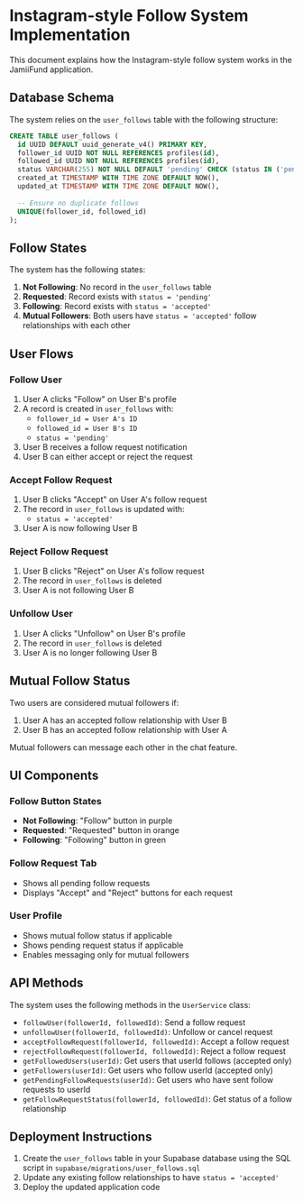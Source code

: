 # Instagram-style Follow System Implementation

This document explains how the Instagram-style follow system works in the JamiiFund application.

## Database Schema

The system relies on the `user_follows` table with the following structure:

```sql
CREATE TABLE user_follows (
  id UUID DEFAULT uuid_generate_v4() PRIMARY KEY,
  follower_id UUID NOT NULL REFERENCES profiles(id),
  followed_id UUID NOT NULL REFERENCES profiles(id),
  status VARCHAR(255) NOT NULL DEFAULT 'pending' CHECK (status IN ('pending', 'accepted')),
  created_at TIMESTAMP WITH TIME ZONE DEFAULT NOW(),
  updated_at TIMESTAMP WITH TIME ZONE DEFAULT NOW(),
  
  -- Ensure no duplicate follows
  UNIQUE(follower_id, followed_id)
);
```

## Follow States

The system has the following states:

1. **Not Following**: No record in the `user_follows` table
2. **Requested**: Record exists with `status = 'pending'`
3. **Following**: Record exists with `status = 'accepted'`
4. **Mutual Followers**: Both users have `status = 'accepted'` follow relationships with each other

## User Flows

### Follow User
1. User A clicks "Follow" on User B's profile
2. A record is created in `user_follows` with:
   - `follower_id = User A's ID`
   - `followed_id = User B's ID`
   - `status = 'pending'`
3. User B receives a follow request notification
4. User B can either accept or reject the request

### Accept Follow Request
1. User B clicks "Accept" on User A's follow request
2. The record in `user_follows` is updated with:
   - `status = 'accepted'`
3. User A is now following User B

### Reject Follow Request
1. User B clicks "Reject" on User A's follow request
2. The record in `user_follows` is deleted
3. User A is not following User B

### Unfollow User
1. User A clicks "Unfollow" on User B's profile
2. The record in `user_follows` is deleted
3. User A is no longer following User B

## Mutual Follow Status

Two users are considered mutual followers if:
1. User A has an accepted follow relationship with User B
2. User B has an accepted follow relationship with User A

Mutual followers can message each other in the chat feature.

## UI Components

### Follow Button States
- **Not Following**: "Follow" button in purple
- **Requested**: "Requested" button in orange
- **Following**: "Following" button in green

### Follow Request Tab
- Shows all pending follow requests
- Displays "Accept" and "Reject" buttons for each request

### User Profile
- Shows mutual follow status if applicable
- Shows pending request status if applicable
- Enables messaging only for mutual followers

## API Methods

The system uses the following methods in the `UserService` class:

- `followUser(followerId, followedId)`: Send a follow request
- `unfollowUser(followerId, followedId)`: Unfollow or cancel request
- `acceptFollowRequest(followerId, followedId)`: Accept a follow request
- `rejectFollowRequest(followerId, followedId)`: Reject a follow request
- `getFollowedUsers(userId)`: Get users that userId follows (accepted only)
- `getFollowers(userId)`: Get users who follow userId (accepted only)
- `getPendingFollowRequests(userId)`: Get users who have sent follow requests to userId
- `getFollowRequestStatus(followerId, followedId)`: Get status of a follow relationship

## Deployment Instructions

1. Create the `user_follows` table in your Supabase database using the SQL script in `supabase/migrations/user_follows.sql`
2. Update any existing follow relationships to have `status = 'accepted'`
3. Deploy the updated application code
